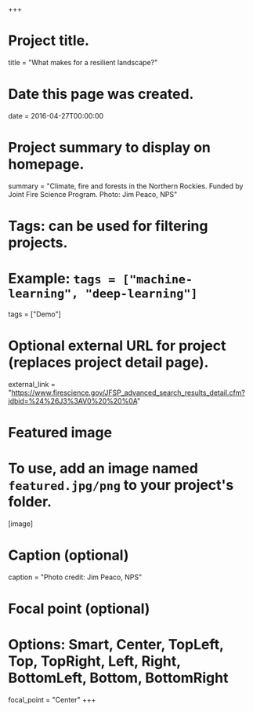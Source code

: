 +++
# Project title.
title = "What makes for a resilient landscape?"

# Date this page was created.
date = 2016-04-27T00:00:00

# Project summary to display on homepage.
summary = "Climate, fire and forests in the Northern Rockies. Funded by Joint Fire Science Program. Photo: Jim Peaco, NPS"

# Tags: can be used for filtering projects.
# Example: `tags = ["machine-learning", "deep-learning"]`
tags = ["Demo"]

# Optional external URL for project (replaces project detail page).
external_link = "https://www.firescience.gov/JFSP_advanced_search_results_detail.cfm?jdbid=%24%26J3%3AV0%20%20%0A"

# Featured image
# To use, add an image named `featured.jpg/png` to your project's folder. 
[image]
  # Caption (optional)
  caption = "Photo credit: Jim Peaco, NPS"

  # Focal point (optional)
  # Options: Smart, Center, TopLeft, Top, TopRight, Left, Right, BottomLeft, Bottom, BottomRight
  focal_point = "Center"
+++

